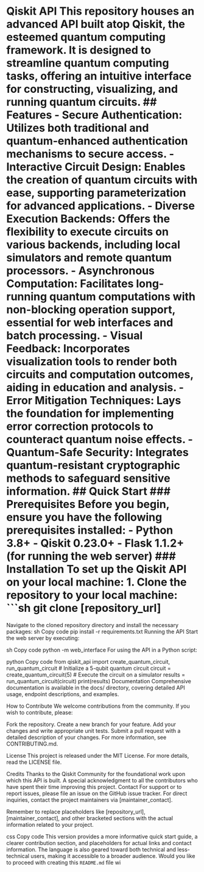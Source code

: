 # Qiskit API This repository houses an advanced API built atop Qiskit, the esteemed quantum computing framework. It is designed to streamline quantum computing tasks, offering an intuitive interface for constructing, visualizing, and running quantum circuits. ## Features - **Secure Authentication**: Utilizes both traditional and quantum-enhanced authentication mechanisms to secure access. - **Interactive Circuit Design**: Enables the creation of quantum circuits with ease, supporting parameterization for advanced applications. - **Diverse Execution Backends**: Offers the flexibility to execute circuits on various backends, including local simulators and remote quantum processors. - **Asynchronous Computation**: Facilitates long-running quantum computations with non-blocking operation support, essential for web interfaces and batch processing. - **Visual Feedback**: Incorporates visualization tools to render both circuits and computation outcomes, aiding in education and analysis. - **Error Mitigation Techniques**: Lays the foundation for implementing error correction protocols to counteract quantum noise effects. - **Quantum-Safe Security**: Integrates quantum-resistant cryptographic methods to safeguard sensitive information. ## Quick Start ### Prerequisites Before you begin, ensure you have the following prerequisites installed: - Python 3.8+ - Qiskit 0.23.0+ - Flask 1.1.2+ (for running the web server) ### Installation To set up the Qiskit API on your local machine: 1. Clone the repository to your local machine: ```sh git clone [repository_url]
Navigate to the cloned repository directory and install the necessary packages:
sh
Copy code
pip install -r requirements.txt
Running the API
Start the web server by executing:

sh
Copy code
python -m web_interface
For using the API in a Python script:

python
Copy code
from qiskit_api import create_quantum_circuit, run_quantum_circuit # Initialize a 5-qubit quantum circuit circuit = create_quantum_circuit(5) # Execute the circuit on a simulator results = run_quantum_circuit(circuit) print(results)
Documentation
Comprehensive documentation is available in the docs/ directory, covering detailed API usage, endpoint descriptions, and examples.

How to Contribute
We welcome contributions from the community. If you wish to contribute, please:

Fork the repository.
Create a new branch for your feature.
Add your changes and write appropriate unit tests.
Submit a pull request with a detailed description of your changes.
For more information, see CONTRIBUTING.md.

License
This project is released under the MIT License. For more details, read the LICENSE file.

Credits
Thanks to the Qiskit Community for the foundational work upon which this API is built.
A special acknowledgment to all the contributors who have spent their time improving this project.
Contact
For support or to report issues, please file an issue on the GitHub issue tracker. For direct inquiries, contact the project maintainers via [maintainer_contact].

Remember to replace placeholders like [repository_url], [maintainer_contact], and other bracketed sections with the actual information related to your project.

css
Copy code
This version provides a more informative quick start guide, a clearer contribution section, and placeholders for actual links and contact information. The language is also geared toward both technical and less-technical users, making it accessible to a broader audience. Would you like to proceed with creating this `README.md` file wi
